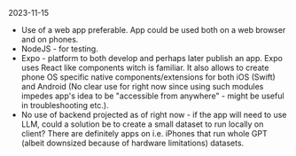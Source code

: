 2023-11-15
- Use of a web app preferable. App could be used both on a web browser and on phones.
- NodeJS - for testing.
- Expo - platform to both develop and perhaps later publish an app. Expo uses React like components witch is familiar. It also allows to create phone OS specific native components/extensions for both iOS (Swift) and Android (No clear use for right now since using such modules impedes app's idea to be "accessible from anywhere" - might be useful in troubleshooting etc.).
- No use of backend projected as of right now - if the app will need to use LLM, could a solution be to create a small dataset to run locally on client? There are definitely apps on i.e. iPhones that run whole GPT (albeit downsized because of hardware limitations) datasets.